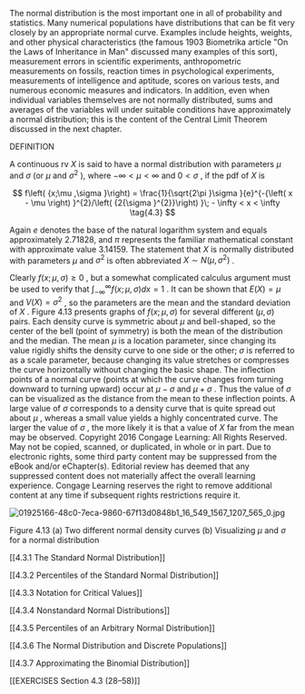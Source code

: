 The normal distribution is the most important one in all of probability and statistics. Many numerical populations have distributions that can be fit very closely by an appropriate normal curve. Examples include heights, weights, and other physical characteristics (the famous 1903 Biometrika article "On the Laws of Inheritance in Man" discussed many examples of this sort), measurement errors in scientific experiments, anthropometric measurements on fossils, reaction times in psychological experiments, measurements of intelligence and aptitude, scores on various tests, and numerous economic measures and indicators. In addition, even when individual variables themselves are not normally distributed, sums and averages of the variables will under suitable conditions have approximately a normal distribution; this is the content of the Central Limit Theorem discussed in the next chapter.

DEFINITION

A continuous rv $X$ is said to have a normal distribution with parameters $\mu$ and $\sigma$ (or $\mu$ and ${\sigma }^{2}$ ), where $- \infty < \mu < \infty$ and $0 < \sigma$ , if the pdf of $X$ is

$$
f\left( {x;\mu ,\sigma }\right) = \frac{1}{\sqrt{2\pi }\sigma }{e}^{-{\left( x - \mu \right) }^{2}/\left( {2{\sigma }^{2}}\right) }\; - \infty < x < \infty \tag{4.3}
$$

Again $e$ denotes the base of the natural logarithm system and equals approximately 2.71828, and $\pi$ represents the familiar mathematical constant with approximate value 3.14159. The statement that $X$ is normally distributed with parameters $\mu$ and ${\sigma }^{2}$ is often abbreviated $X \sim N\left( {\mu ,{\sigma }^{2}}\right)$ .

Clearly $f\left( {x;\mu ,\sigma }\right) \geq 0$ , but a somewhat complicated calculus argument must be used to verify that ${\int }_{-\infty }^{\infty }f\left( {x;\mu ,\sigma }\right) {dx} = 1$ . It can be shown that $E\left( X\right) = \mu$ and $V\left( X\right) = {\sigma }^{2}$ , so the parameters are the mean and the standard deviation of $X$ . Figure 4.13 presents graphs of $f\left( {x;\mu ,\sigma }\right)$ for several different $\left( {\mu ,\sigma }\right)$ pairs. Each density curve is symmetric about $\mu$ and bell-shaped, so the center of the bell (point of symmetry) is both the mean of the distribution and the median. The mean $\mu$ is a location parameter, since changing its value rigidly shifts the density curve to one side or the other; $\sigma$ is referred to as a scale parameter, because changing its value stretches or compresses the curve horizontally without changing the basic shape. The inflection points of a normal curve (points at which the curve changes from turning downward to turning upward) occur at $\mu - \sigma$ and $\mu + \sigma$ . Thus the value of $\sigma$ can be visualized as the distance from the mean to these inflection points. A large value of $\sigma$ corresponds to a density curve that is quite spread out about $\mu$ , whereas a small value yields a highly concentrated curve. The larger the value of $\sigma$ , the more likely it is that a value of $X$ far from the mean may be observed. Copyright 2016 Congage Learning: All Rights Reserved. May not be copied, scanned, or duplicated, in whole or in part. Due to electronic rights, some third party content may be suppressed from the eBook and/or eChapter(s). Editorial review has deemed that any suppressed content does not materially affect the overall learning experience. Congage Learning reserves the right to remove additional content at any time if subsequent rights restrictions require it.

![01925166-48c0-7eca-9860-67f13d0848b1_16_549_1567_1207_565_0.jpg](images/01925166-48c0-7eca-9860-67f13d0848b1_16_549_1567_1207_565_0.jpg)

Figure 4.13 (a) Two different normal density curves (b) Visualizing $\mu$ and $\sigma$ for a normal distribution

[[4.3.1 The Standard Normal Distribution]]

[[4.3.2 Percentiles of the Standard Normal Distribution]]

[[4.3.3 Notation for Critical Values]]

[[4.3.4 Nonstandard Normal Distributions]]

[[4.3.5 Percentiles of an Arbitrary Normal Distribution]]

[[4.3.6 The Normal Distribution and Discrete Populations]]

[[4.3.7 Approximating the Binomial Distribution]]

[[EXERCISES Section 4.3 (28–58)]] 